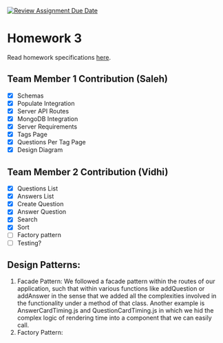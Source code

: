 [![Review Assignment Due Date](https://classroom.github.com/assets/deadline-readme-button-24ddc0f5d75046c5622901739e7c5dd533143b0c8e959d652212380cedb1ea36.svg)](https://classroom.github.com/a/8-yb8gCE)
# Homework 3

Read homework specifications [here](https://northeastern-my.sharepoint.com/:w:/r/personal/j_mitra_northeastern_edu/Documents/cs%205500/CS5500%20Foundations%20of%20Software%20Engineering.docx?d=wf0fe626cdd1e44558d38e6e595b6e433&csf=1&web=1&e=EDdUEu).


## Team Member 1 Contribution (Saleh)
- [X] Schemas
- [X] Populate Integration
- [X] Server API Routes
- [X] MongoDB Integration
- [X] Server Requirements
- [X] Tags Page
- [X] Questions Per Tag Page
- [X] Design Diagram

## Team Member 2 Contribution (Vidhi)
- [x] Questions List
- [X] Answers List
- [x] Create Question
- [X] Answer Question
- [X] Search 
- [X] Sort
- [ ] Factory pattern
- [ ] Testing?

## Design Patterns:
1. Facade Pattern: We followed a facade pattern within the routes of our application, such that within various functions like addQuestion or addAnswer in the sense that we added all the complexities involved in the functionality under a method of that class. Another example is AnswerCardTiming.js and QuestionCardTiming.js in which we hid the complex logic of rendering time into a component that we can easily call.
2. Factory Pattern:
